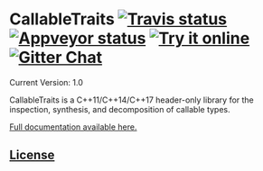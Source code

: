 <!--
Copyright Barrett Adair 2016
Distributed under the Boost Software License, Version 1.0.
(See accompanying file LICENSE.md or copy at http://boost.org/LICENSE_1_0.txt)
-->

# CallableTraits <a target="_blank" href="https://travis-ci.org/badair/callable_traits">![Travis status][badge.Travis]</a> <a target="_blank" href="https://ci.appveyor.com/project/badair/callable-traits">![Appveyor status][badge.Appveyor]</a> <a target="_blank" href="http://melpon.org/wandbox/permlink/msF9kKiSgfkoBHGi">![Try it online][badge.wandbox]</a> <a target="_blank" href="https://gitter.im/badair/callable_traits">![Gitter Chat][badge.Gitter]</a>

Current Version: 1.0

CallableTraits is a C++11/C++14/C++17 header-only library for the inspection, synthesis, and decomposition of callable types.

[Full documentation available here.](http://badair.github.io/callable_traits/index.html)

## [License](LICENSE.md)

<!-- Links -->
[badge.Appveyor]: https://ci.appveyor.com/api/projects/status/uf0l91v7l4wc4kw6/branch/master?svg=true
[badge.Gitter]: https://img.shields.io/badge/gitter-join%20chat-blue.svg
[badge.Travis]: https://travis-ci.org/badair/callable_traits.svg?branch=master
[badge.Wandbox]: https://img.shields.io/badge/try%20it-online-blue.svg

